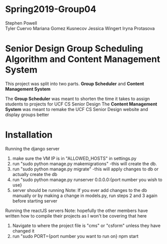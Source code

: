 # Spring2019-Group04
Stephen Powell<br />
Tyler Cuervo
Mariana Gomez Kusnecov
Jessica Wingert
Iryna Protasova

# Senior Design Group Scheduling Algorithm and Content Management System
This project was split into two parts.
**Group Scheduler** and **Content Management System**

The **Group Scheduler** was meant to shorten the time it takes to assign students to projects for UCF CS Senior Design 
The **Content Management System** was meant to remake the UCF CS Senior Design website and display groups better

# Installation

Running the django server
1) make sure the VM IP is in "ALLOWED_HOSTS" in settings.py
2) run "sudo python manage.py makemigrations"
    -this will create the db. 
3) run "sudo python manage.py migrate"
    -this will apply changes to db or actually create the db
4) run "sudo python manage.py runserver 0.0.0.0:{port number you wish to use}
5) server should be running
Note: If you ever add changes to the db manually or by making a change in models.py, run steps
    2 and 3 again before starting server

Running the reactJS servers
Note: hopefully the other members have written how to compile their projects as I won't be covering
    that here
1) Navigate to where the project file is "cms" or "csform" unless they have changed it
2) run "sudo PORT={port number you want to run on} npm start